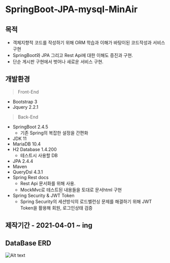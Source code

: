 # SpringBoot-JPA-mysql-MinAir
 
 ## 목적
 * 객체지향적 코드를 작성하기 위해 ORM 학습과 이해가 바탕이된 코드작성과 서비스 구현
 * SpringBoot와 JPA 그리고 Rest Api에 대한 이해도 증진과 구현.
 * 단순 게시판 구현에서 벗어나 새로운 서비스 구현.
 ## 개발환경
 > Front-End
  * Bootstrap 3
  * Jquery 2.2.1
 > Back-End
  * SpringBoot 2.4.5
    * 기존 Spring의 복잡한 설정을 간편화
  * JDK 11
  * MariaDB 10.4
  * H2 Database 1.4.200
    * 테스트시 사용할 DB
  * JPA 2.4.4
  * Maven
  * QueryDsl 4.3.1
  * Spring Rest docs
    * Rest Api 문서화를 위해 사용. 
    * MockMvc로 테스트된 내용들을 토대로 문서html 구현 
  * Spring Security & JWT Token
    * Spring Security의 세션방식의 로드벨런싱 문제를 해결하기 위해 JWT Token을 활용해 회원, 로그인상태 검증
## 제작기간 - 2021-04-01 ~ ing
## DataBase ERD
![Alt text](C:\minairErd.jpg)
